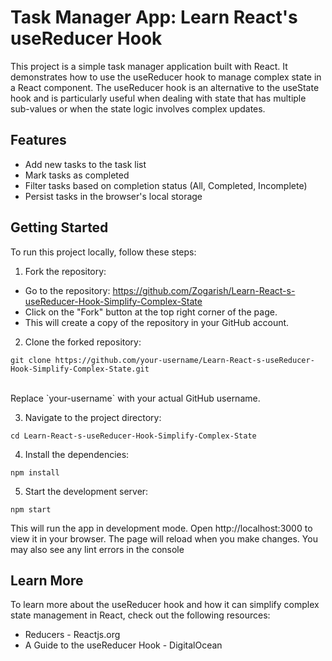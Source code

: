# Task Manager App: Learn React's useReducer Hook

This project is a simple task manager application built with React. It demonstrates how to use the useReducer hook to manage complex state in a React component. The useReducer hook is an alternative to the useState hook and is particularly useful when dealing with state that has multiple sub-values or when the state logic involves complex updates.

## Features

- Add new tasks to the task list
- Mark tasks as completed
- Filter tasks based on completion status (All, Completed, Incomplete)
- Persist tasks in the browser's local storage

## Getting Started

To run this project locally, follow these steps:

1. Fork the repository:

- Go to the repository: https://github.com/Zogarish/Learn-React-s-useReducer-Hook-Simplify-Complex-State
- Click on the "Fork" button at the top right corner of the page.
- This will create a copy of the repository in your GitHub account.

2. Clone the forked repository:

`git clone https://github.com/your-username/Learn-React-s-useReducer-Hook-Simplify-Complex-State.git`

<br />
Replace `your-username` with your actual GitHub username.

3. Navigate to the project directory:

`cd Learn-React-s-useReducer-Hook-Simplify-Complex-State`

4. Install the dependencies:

`npm install`

5. Start the development server:

`npm start`

This will run the app in development mode. Open http://localhost:3000 to view it in your browser. The page will reload when you make changes. You may also see any lint errors in the console

## Learn More

To learn more about the useReducer hook and how it can simplify complex state management in React, check out the following resources:

- Reducers - Reactjs.org
- A Guide to the useReducer Hook - DigitalOcean
